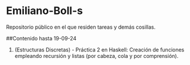# Emiliano-Boll-s
Repositorio público en el que residen tareas y demás cosillas.

##Contenido hasta 19-09-24
1. (Estructuras Discretas) - Práctica 2 en Haskell: Creación de funciones empleando recursión y listas (por cabeza, cola y por comprensión).
